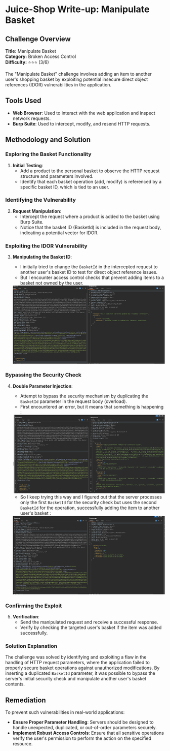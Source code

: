 # Juice-Shop Write-up: Manipulate Basket

## Challenge Overview

**Title:** Manipulate Basket\
**Category:** Broken Access Control\
**Difficulty:** ⭐⭐⭐ (3/6)

The "Manipulate Basket" challenge involves adding an item to another user's shopping basket by exploiting potential insecure direct object references (IDOR) vulnerabilities in the application.

## Tools Used

- **Web Browser**: Used to interact with the web application and inspect network requests.
- **Burp Suite**: Used to intercept, modify, and resend HTTP requests.

## Methodology and Solution

### Exploring the Basket Functionality

1. **Initial Testing**:
   - Add a product to the personal basket to observe the HTTP request structure and parameters involved.
   - Identify that each basket operation (add, modify) is referenced by a specific basket ID, which is tied to an user.

### Identifying the Vulnerability

2. **Request Manipulation**:
   - Intercept the request where a product is added to the basket using Burp Suite.
   - Notice that the basket ID (BasketId) is included in the request body, indicating a potential vector for IDOR.

### Exploiting the IDOR Vulnerability

3. **Manipulating the Basket ID**:
   - I initially tried to change the `BasketId` in the intercepted request to another user's basket ID to test for direct object reference issues.
   - But I encounter access control checks that prevent adding items to a basket not owned by the user.

   <img src="../assets/difficulty3/manipulate_basket_2.png" alt="error" width="700px">

### Bypassing the Security Check

4. **Double Parameter Injection**:
   - Attempt to bypass the security mechanism by duplicating the `BasketId` parameter in the request body (overload).
   - First encountered an error, but it means that something is happening :

    <img src="../assets/difficulty3/manipulate_basket_4.png" alt="error foreign key" width="700px">

   - So I keep trying this way and I figured out that the server processes only the first `BasketId` for the security check but uses the second `BasketId` for the operation, successfully adding the item to another user's basket :

    <img src="../assets/difficulty3/manipulate_basket_3.png" alt="error foreign key" width="700px">

### Confirming the Exploit

5. **Verification**:
   - Send the manipulated request and receive a successful response.
   - Verify by checking the targeted user's basket if the item was added successfully.

### Solution Explanation

The challenge was solved by identifying and exploiting a flaw in the handling of HTTP request parameters, where the application failed to properly secure basket operations against unauthorized modifications. By inserting a duplicated `BasketId` parameter, it was possible to bypass the server's initial security check and manipulate another user's basket contents.

## Remediation

To prevent such vulnerabilities in real-world applications:

- **Ensure Proper Parameter Handling**: Servers should be designed to handle unexpected, duplicated, or out-of-order parameters securely.
- **Implement Robust Access Controls**: Ensure that all sensitive operations verify the user's permission to perform the action on the specified resource.
